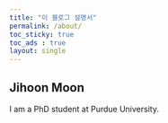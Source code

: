 ```yaml
---
title: "이 블로그 설명서"
permalink: /about/
toc_sticky: true
toc_ads : true
layout: single
---
```


## Jihoon Moon

I am a PhD student at Purdue University.

